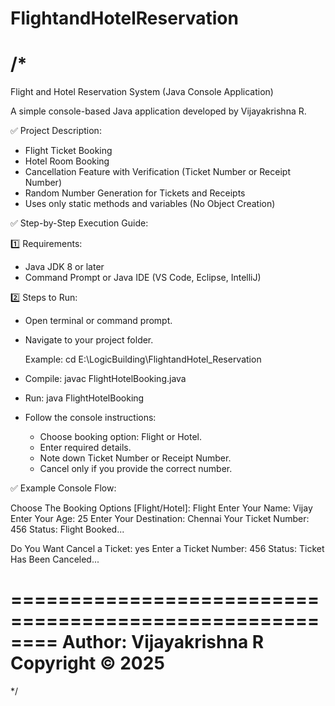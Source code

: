 ﻿# FlightandHotelReservation
/*
========================================================
Flight and Hotel Reservation System (Java Console Application)

A simple console-based Java application developed by Vijayakrishna R.

✅ Project Description:
- Flight Ticket Booking
- Hotel Room Booking
- Cancellation Feature with Verification (Ticket Number or Receipt Number)
- Random Number Generation for Tickets and Receipts
- Uses only static methods and variables (No Object Creation)

✅ Step-by-Step Execution Guide:

1️⃣ Requirements:
- Java JDK 8 or later
- Command Prompt or Java IDE (VS Code, Eclipse, IntelliJ)

2️⃣ Steps to Run:
- Open terminal or command prompt.
- Navigate to your project folder.

   Example:
   cd E:\LogicBuilding\FlightandHotel_Reservation

- Compile:
   javac FlightHotelBooking.java

- Run:
   java FlightHotelBooking

- Follow the console instructions:
   - Choose booking option: Flight or Hotel.
   - Enter required details.
   - Note down Ticket Number or Receipt Number.
   - Cancel only if you provide the correct number.

✅ Example Console Flow:

Choose The Booking Options [Flight/Hotel]: Flight
Enter Your Name: Vijay
Enter Your Age: 25
Enter Your Destination: Chennai
Your Ticket Number: 456
Status: Flight Booked...

Do You Want Cancel a Ticket: yes
Enter a Ticket Number: 456
Status: Ticket Has Been Canceled...

========================================================
Author: Vijayakrishna R
Copyright © 2025
========================================================
*/
